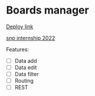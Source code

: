 #  Boards manager

[Deploy link](https://boards-manager.vercel.app/)

[snp internship 2022](https://snp.agency/en)

Features: 
  - [ ] Data add
  - [ ] Data edit
  - [ ] Data filter
  - [ ] Routing
  - [ ] REST
